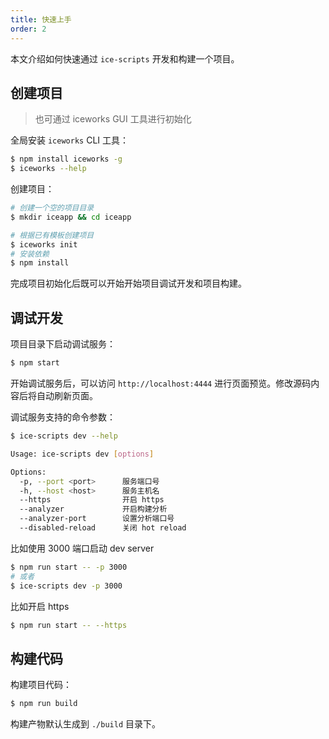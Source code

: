```yaml
---
title: 快速上手
order: 2
---
```


本文介绍如何快速通过 `ice-scripts` 开发和构建一个项目。

## 创建项目

> 也可通过 iceworks GUI 工具进行初始化

全局安装 `iceworks` CLI 工具：

```bash
$ npm install iceworks -g
$ iceworks --help
```

创建项目：

```bash
# 创建一个空的项目目录
$ mkdir iceapp && cd iceapp

# 根据已有模板创建项目
$ iceworks init
# 安装依赖
$ npm install
```

完成项目初始化后既可以开始开始项目调试开发和项目构建。

## 调试开发

项目目录下启动调试服务：

```bash
$ npm start
```

开始调试服务后，可以访问 `http://localhost:4444` 进行页面预览。修改源码内容后将自动刷新页面。

调试服务支持的命令参数：

```bash
$ ice-scripts dev --help

Usage: ice-scripts dev [options]

Options:
  -p, --port <port>      服务端口号
  -h, --host <host>      服务主机名
  --https                开启 https
  --analyzer             开启构建分析
  --analyzer-port        设置分析端口号
  --disabled-reload      关闭 hot reload
```

比如使用 3000 端口启动 dev server

```bash
$ npm run start -- -p 3000
# 或者
$ ice-scripts dev -p 3000
```

比如开启 https

```bash
$ npm run start -- --https
```

## 构建代码

构建项目代码：

```bash
$ npm run build
```

构建产物默认生成到 `./build` 目录下。